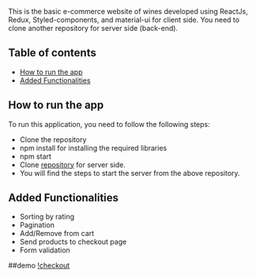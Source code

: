 This is the basic e-commerce website of wines developed using ReactJs, Redux, Styled-components, and material-ui for client side. You need to clone another repository for server side (back-end). 
## Table of contents

* [How to run the app](#how-to-run-the-app)
* [Added Functionalities](#added-functionalities)


## How to run the app

To run this application, you need to follow the following steps: 

* Clone the repository
* npm install for installing the required libraries
* npm start
* Clone [repository]( https://github.com/mehtab39/wineshop) for server side.
* You will find the steps to start the server from the above repository.


## Added Functionalities

* Sorting by rating
* Pagination
* Add/Remove from cart
* Send products to checkout page
* Form validation

##demo
[!checkout](https://github.com/mehtab39/WineShopClient/blob/main/public/checkout.png?raw=true)
